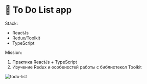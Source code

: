 # :memo: To Do List app

Stack:
+ ReactJs
+ Redux/Toolkit
+ TypeScript

Mission:
1. Практика ReactJs + TypeScript
2. Изучение Redux и особеностей работы с библиотекол Toolkit

![todo-list](https://ruslan-frontend-developer.ru/static/media/todo-img.6c026d4e.png)